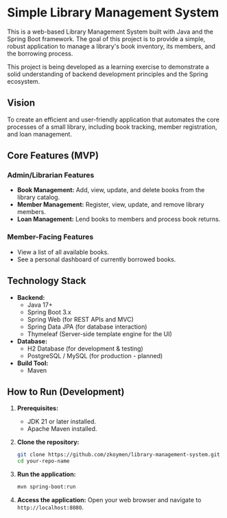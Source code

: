 # Simple Library Management System

This is a web-based Library Management System built with Java and the Spring Boot framework. The goal of this project is to provide a simple, robust application to manage a library's book inventory, its members, and the borrowing process.

This project is being developed as a learning exercise to demonstrate a solid understanding of backend development principles and the Spring ecosystem.

## Vision

To create an efficient and user-friendly application that automates the core processes of a small library, including book tracking, member registration, and loan management.

## Core Features (MVP)

### Admin/Librarian Features
- **Book Management:** Add, view, update, and delete books from the library catalog.
- **Member Management:** Register, view, update, and remove library members.
- **Loan Management:** Lend books to members and process book returns.

### Member-Facing Features
- View a list of all available books.
- See a personal dashboard of currently borrowed books.

## Technology Stack

- **Backend:**
  - Java 17+
  - Spring Boot 3.x
  - Spring Web (for REST APIs and MVC)
  - Spring Data JPA (for database interaction)
  - Thymeleaf (Server-side template engine for the UI)
- **Database:**
  - H2 Database (for development & testing)
  - PostgreSQL / MySQL (for production - planned)
- **Build Tool:**
  - Maven

## How to Run (Development)

1.  **Prerequisites:**
    - JDK 21 or later installed.
    - Apache Maven installed.

2.  **Clone the repository:**
    ```bash
    git clone https://github.com/zkoymen/library-management-system.git
    cd your-repo-name
    ```

3.  **Run the application:**
    ```bash
    mvn spring-boot:run
    ```

4.  **Access the application:**
    Open your web browser and navigate to `http://localhost:8080`.

